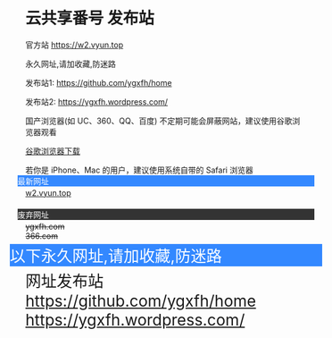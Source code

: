# 云共享番号 发布站
<p>官方站 <a href="https://w2.vyun.top">https://w2.vyun.top</a></p>
<p>永久网址,请加收藏,防迷路</p>
<p>发布站1: <a href="https://github.com/ygxfh/home" rel="nofollow">https://github.com/ygxfh/home</a></p>
<p>发布站2: <a href="https://ygxfh.wordpress.com/" rel="nofollow">https://ygxfh.wordpress.com/</a></p>
<p>国产浏览器(如 UC、360、QQ、百度) 不定期可能会屏蔽网站，建议使用谷歌浏览器观看</p>
<p><a href="https://www.google.cn/chrome" title="谷歌浏览器" rel="nofollow" target="_blank">谷歌浏览器下载</a></p>
<p>若你是 iPhone、Mac 的用户，建议使用系统自带的 Safari 浏览器</p>
<style type="text/css">

a:link {
	text-decoration: none;
}
a:visited {
	text-decoration: none;
}
a:hover {
	text-decoration: none;
}
a:active {
	text-decoration: none;
}

.box{
	border: solid 3px #38f; font-size:3em; padding:1em;

}
.box h9{ display:block;
	background-color:#38f;color:#FFFFFF; font-size:1em; margin:-1em -1em 0.2em -1em;
}

</style>
<div class="box"><h9>最新网址</h9>
  <a href="https://w2.vyun.top" target="_blank">w2.vyun.top</a></div>
<br>
<br>

<div class="box" style=" border-bottom-color:#333333;"><h9 style="background-color:#333333;">废弃网址</h9>
	<s>ygxfh.com</s><br>
	<s>366.com</s>
</div>

<br>
<br>

<div class="box" style="font-size:2em;"><h9>以下永久网址,请加收藏,防迷路</h9>
网址发布站<br>
<a href="https://github.com/ygxfh/home" target="_blank">https://github.com/ygxfh/home</a><br>
<a href="https://ygxfh.wordpress.com/" target="_blank">https://ygxfh.wordpress.com/</a>
  </div>
